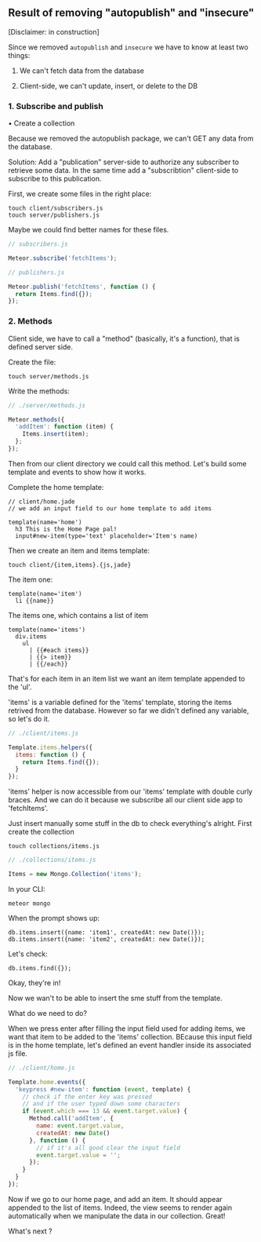 Result of removing "autopublish" and "insecure"
----------------------------------------------

[Disclaimer: in construction]

Since we removed `autopublish` and `insecure` we have to know at least two things:
  
1. We can't fetch data from the database

2. Client-side, we can't update, insert, or delete to the DB

### 1. Subscribe and publish


• Create a collection

Because we removed the autopublish package, we can't GET any data from the database.

Solution: Add a "publication" server-side to authorize any subscriber to retrieve some data. In the same time add a "subscribtion" client-side to subscribe to this publication.

First, we create some files in the right place:
```shell
touch client/subscribers.js
touch server/publishers.js
```
Maybe we could find better names for these files.

```js
// subscribers.js

Meteor.subscribe('fetchItems');

// publishers.js

Meteor.publish('fetchItems', function () {
  return Items.find({});
});
```

### 2. Methods

Client side, we have to call a "method" (basically, it's a function), that is defined server side.


Create the file:
```shell
touch server/methods.js
```

Write the methods:
```js
// ./server/methods.js

Meteor.methods({
  'addItem': function (item) {
    Items.insert(item);
  };
});
```

Then from our client directory we could call this method.
Let's build some template and events to show how it works.

Complete the home template:
```jade
// client/home.jade
// we add an input field to our home template to add items

template(name='home')
  h3 This is the Home Page pal!
  input#new-item(type='text' placeholder='Item's name)
```

Then we create an item and items template:
```shell
touch client/{item,items}.{js,jade}
```

The item one:

```jade
template(name='item')
  li {{name}}
```

The items one, which contains a list of item
```jade
template(name='items')
  div.items
    ul 
      | {{#each items}}
      | {{> item}}
      | {{/each}}
```

That's for each item in an item list we want an item template appended to the 'ul'.

'items' is a variable defined for the 'items' template, storing the items retrived from the database.
However so far we didn't defined any variable, so let's do it.

```js
// ./client/items.js

Template.items.helpers({
  items: function () {
    return Items.find({});
  }
});
```

'items' helper is now accessible from our 'items' template with double curly braces.
And we can do it because we subscribe all our client side app to 'fetchItems'.

Just insert manually some stuff in the db to check everything's alright.
First create the collection

```shell
touch collections/items.js
```

```js
// ./collections/items.js

Items = new Mongo.Collection('items');
```

In your CLI:
```shell
meteor mongo
```

When the prompt shows up:
```shell
db.items.insert({name: 'item1', createdAt: new Date()});
db.items.insert({name: 'item2', createdAt: new Date()});
```

Let's check:
```shell
db.items.find({});
```

Okay, they're in!

Now we wan't to be able to insert the sme stuff from the template.

What do we need to do?

When we press enter after filling the input field used for adding items, we want that item to be added to the 'items' collection.
BEcause this input field is in the home template, let's defined an event handler inside its associated js file.

```js
// ./client/home.js

Template.home.events({
  'keypress #new-item': function (event, template) {
    // check if the enter key was pressed
    // and if the user typed down some characters
    if (event.which === 13 && event.target.value) {
      Method.call('addItem', {
        name: event.target.value,
        createdAt: new Date()
      }, function () {
        // if it's all good clear the input field
        event.target.value = '';
      });
    }
  }
});
```

Now if we go to our home page, and add an item. It should appear appended to the list of items. Indeed, the view seems to render again automatically when we manipulate the data in our collection. Great!

What's next ?